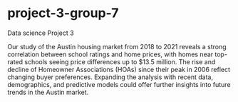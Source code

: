 # project-3-group-7


Data science Project 3


Our study of the Austin housing market from 2018 to 2021 reveals a strong correlation between school ratings and home prices, with homes near top-rated schools seeing price differences up to $13.5 million. The rise and decline of Homeowner Associations (HOAs) since their peak in 2006 reflect changing buyer preferences. Expanding the analysis with recent data, demographics, and predictive models could offer further insights into future trends in the Austin market.

